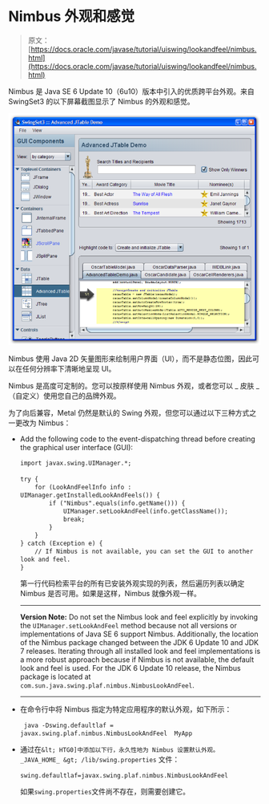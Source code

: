 # Nimbus 外观和感觉

> 原文： [https://docs.oracle.com/javase/tutorial/uiswing/lookandfeel/nimbus.html](https://docs.oracle.com/javase/tutorial/uiswing/lookandfeel/nimbus.html)

Nimbus 是 Java SE 6 Update 10（6u10）版本中引入的优质跨平台外观。来自 SwingSet3 的以下屏幕截图显示了 Nimbus 的外观和感觉。

![SwingSet3 Screen capture Using Nimbus Look and Feel](img/8a0c28221480da23c18b1c7012fbc03c.jpg)

Nimbus 使用 Java 2D 矢量图形来绘制用户界面（UI），而不是静态位图，因此可以在任何分辨率下清晰地呈现 UI。

Nimbus 是高度可定制的。您可以按原样使用 Nimbus 外观，或者您可以 _ 皮肤 _（自定义）使用您自己的品牌外观。

为了向后兼容，Metal 仍然是默认的 Swing 外观，但您可以通过以下三种方式之一更改为 Nimbus：

*   Add the following code to the event-dispatching thread before creating the graphical user interface (GUI):

    ```
    import javax.swing.UIManager.*;

    try {
        for (LookAndFeelInfo info : UIManager.getInstalledLookAndFeels()) {
            if ("Nimbus".equals(info.getName())) {
                UIManager.setLookAndFeel(info.getClassName());
                break;
            }
        }
    } catch (Exception e) {
        // If Nimbus is not available, you can set the GUI to another look and feel.
    }

    ```

    第一行代码检索平台的所有已安装外观实现的列表，然后遍历列表以确定 Nimbus 是否可用。如果是这样，Nimbus 就像外观一样。

    * * *

    **Version Note:** Do not set the Nimbus look and feel explicitly by invoking the `UIManager.setLookAndFeel` method because not all versions or implementations of Java SE 6 support Nimbus. Additionally, the location of the Nimbus package changed between the JDK 6 Update 10 and JDK 7 releases. Iterating through all installed look and feel implementations is a more robust approach because if Nimbus is not available, the default look and feel is used. For the JDK 6 Update 10 release, the Nimbus package is located at `com.sun.java.swing.plaf.nimbus.NimbusLookAndFeel`.

    * * *

*   在命令行中将 Nimbus 指定为特定应用程序的默认外观，如下所示：

    ```
     java -Dswing.defaultlaf = javax.swing.plaf.nimbus.NimbusLookAndFeel  MyApp  
    ```

*   通过在`&lt; HTG0]中添加以下行，永久性地为 Nimbus 设置默认外观。 _JAVA_HOME_ &gt; /lib/swing.properties` 文件：

    ```
    swing.defaultlaf=javax.swing.plaf.nimbus.NimbusLookAndFeel

    ```

    如果`swing.properties`文件尚不存在，则需要创建它。